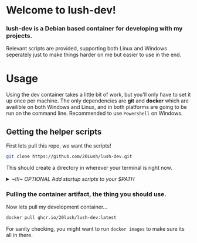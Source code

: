 # Welcome to lush-dev!
### lush-dev is a Debian based container for developing with my projects. 
Relevant scripts are provided, supporting both Linux and Windows seperately just to make things harder on me but easier to use in the end.

# Usage
Using the dev container takes a little bit of work, but you'll only have to set it up once per machine. The only dependencies are **git** and **docker** which are availible on both Windows and Linux, and in both platforms are going to be run on the command line. Recommended to use `Powershell` on Windows.

## Getting the helper scripts
First lets pull this repo, we want the scripts!
```bash
git clone https://github.com/20Lush/lush-dev.git
```
This should create a directory in wherever your terminal is right now.

<details><summary markdown="span"><i>~!!!~ OPTIONAL Add startup scripts to your $PATH</i></summary>

## Setting up PATH variables for ease-of-access to the start scripts.
### Addding scripts Windows PATH
- In the Windows search bar, type in `System environment variables` and click the result that talks about editing the so-called environment variables
- Click the `Environment Variables` near the bottom of the dialogue
- In the `System Variables` box on the bottom, scroll to find and double click the `Path` variable, it should open a new dialogue showing stuff already inside.
- Click the `New` button and insert the directory containing the scripts from the repo you cloned above
  - It would be something like `C:\<blah>\<blah>\<blah>\lush-dev\host-scripts\windows`
- Press OK on the dialogues till you're out.
- You need to refresh your Windows Explorer now, which can be done by right clicking the `Windows Explorer` process in Task Manager, or simply by restarting your computer. Restarting your computer is safer, restarting WinExplr is faster.
- You should now be able to call `start_lushdev.bat` anywhere on the command line! This will start the container in your current working directory (which should be a repo you are working in).

### Adding Scripts to Linux PATH

</details>

### Pulling the container artifact, the thing you should use.
Now lets pull my development container...
```bash
docker pull ghcr.io/20lush/lush-dev:latest
```
For sanity checking, you might want to run `docker images` to make sure its all in there.


